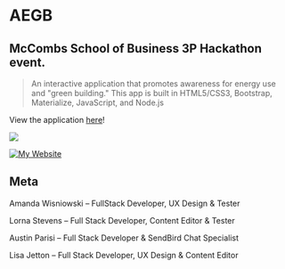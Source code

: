 # AEGB
## McCombs School of Business 3P Hackathon event.
> An interactive application that promotes awareness for energy use and "green building." This app is built in HTML5/CSS3, Bootstrap, Materialize, JavaScript, and Node.js

View the application [here](https://planethackathon.github.io/AEGB/)!

<a href="https://imgflip.com/gif/21wtxk"><img src="https://media.giphy.com/media/3o6Ztm25ikO467NGOk/giphy.gif"/></a>

[![My Website][websiteStatus]][websiteStatus]

## Meta

Amanda Wisniowski – FullStack Developer, UX Design & Tester

Lorna Stevens – Full Stack Developer, Content Editor & Tester

Austin Parisi – Full Stack Developer & SendBird Chat Specialist

Lisa Jetton – Full Stack Developer, UX Design & Content Editor


<!-- Markdown link & img dfn's -->
[websiteStatus]: https://img.shields.io/website-up-down-green-red/http/shields.io.svg?label=my-website
